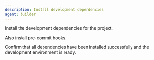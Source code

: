 ```yaml
---
description: Install development dependencies
agent: builder
---
```


Install the development dependencies for the project.

Also install pre-commit hooks.

Confirm that all dependencies have been installed successfully and the development environment is ready.
